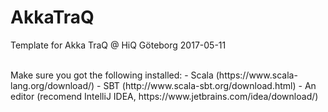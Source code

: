 # AkkaTraQ
Template for Akka TraQ @ HiQ Göteborg 2017-05-11

<br/>
Make sure you got the following installed:
- Scala (https://www.scala-lang.org/download/)
- SBT (http://www.scala-sbt.org/download.html)
- An editor (recomend IntelliJ IDEA, https://www.jetbrains.com/idea/download/)
